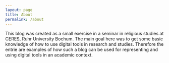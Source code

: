 ```yaml
---
layout: page
title: About
permalink: /about
---
```


This blog was created as a small exercise in a seminar in religious studies at CERES, Ruhr University Bochum. The main goal here was to get some basic knowledge of how to use digital tools in research and studies. Therefore the entrie are examples of how such a blog can be used for representing and using digital tools in an academic context.
